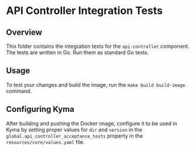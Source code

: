 # API Controller Integration Tests

## Overview

This folder contains the integration tests for the `api-controller` component.
The tests are written in Go. Run them as standard Go tests.

## Usage

To test your changes and build the image, run the `make build build-image` command.

## Configuring Kyma

After building and pushing the Docker image, configure it to be used in Kyma by setting proper values for `dir` and `version` in the `global.api_controller_acceptance_tests` property in the `resources/core/values.yaml` file.
